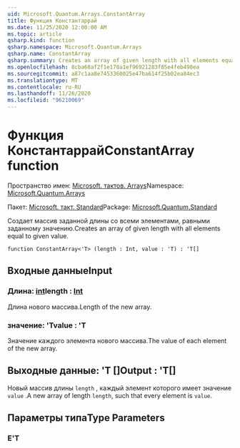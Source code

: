 ```yaml
---
uid: Microsoft.Quantum.Arrays.ConstantArray
title: Функция Константаррай
ms.date: 11/25/2020 12:00:00 AM
ms.topic: article
qsharp.kind: function
qsharp.namespace: Microsoft.Quantum.Arrays
qsharp.name: ConstantArray
qsharp.summary: Creates an array of given length with all elements equal to given value.
ms.openlocfilehash: 8cba68af2f1e178a1ef96921283f85e4feb498ea
ms.sourcegitcommit: a87c1aa8e7453360025e47ba614f25b02ea84ec3
ms.translationtype: MT
ms.contentlocale: ru-RU
ms.lasthandoff: 11/26/2020
ms.locfileid: "96210069"
---
```

# <a name="constantarray-function"></a><span data-ttu-id="55701-102">Функция Константаррай</span><span class="sxs-lookup"><span data-stu-id="55701-102">ConstantArray function</span></span>

<span data-ttu-id="55701-103">Пространство имен: [Microsoft. тактов. Arrays](xref:Microsoft.Quantum.Arrays)</span><span class="sxs-lookup"><span data-stu-id="55701-103">Namespace: [Microsoft.Quantum.Arrays](xref:Microsoft.Quantum.Arrays)</span></span>

<span data-ttu-id="55701-104">Пакет: [Microsoft. такт. Standard](https://nuget.org/packages/Microsoft.Quantum.Standard)</span><span class="sxs-lookup"><span data-stu-id="55701-104">Package: [Microsoft.Quantum.Standard](https://nuget.org/packages/Microsoft.Quantum.Standard)</span></span>


<span data-ttu-id="55701-105">Создает массив заданной длины со всеми элементами, равными заданному значению.</span><span class="sxs-lookup"><span data-stu-id="55701-105">Creates an array of given length with all elements equal to given value.</span></span>

```qsharp
function ConstantArray<'T> (length : Int, value : 'T) : 'T[]
```


## <a name="input"></a><span data-ttu-id="55701-106">Входные данные</span><span class="sxs-lookup"><span data-stu-id="55701-106">Input</span></span>

### <a name="length--int"></a><span data-ttu-id="55701-107">Длина: [int](xref:microsoft.quantum.lang-ref.int)</span><span class="sxs-lookup"><span data-stu-id="55701-107">length : [Int](xref:microsoft.quantum.lang-ref.int)</span></span>

<span data-ttu-id="55701-108">Длина нового массива.</span><span class="sxs-lookup"><span data-stu-id="55701-108">Length of the new array.</span></span>


### <a name="value--t"></a><span data-ttu-id="55701-109">значение: 'T</span><span class="sxs-lookup"><span data-stu-id="55701-109">value : 'T</span></span>

<span data-ttu-id="55701-110">Значение каждого элемента нового массива.</span><span class="sxs-lookup"><span data-stu-id="55701-110">The value of each element of the new array.</span></span>



## <a name="output--t"></a><span data-ttu-id="55701-111">Выходные данные: 'T []</span><span class="sxs-lookup"><span data-stu-id="55701-111">Output : 'T[]</span></span>

<span data-ttu-id="55701-112">Новый массив длины `length` , каждый элемент которого имеет значение `value` .</span><span class="sxs-lookup"><span data-stu-id="55701-112">A new array of length `length`, such that every element is `value`.</span></span>

## <a name="type-parameters"></a><span data-ttu-id="55701-113">Параметры типа</span><span class="sxs-lookup"><span data-stu-id="55701-113">Type Parameters</span></span>

### <a name="t"></a><span data-ttu-id="55701-114">Е</span><span class="sxs-lookup"><span data-stu-id="55701-114">'T</span></span>

